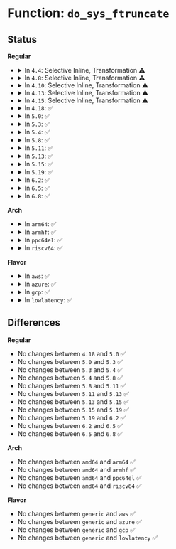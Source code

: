 # Function: <code>do_sys_ftruncate</code>

## Status
<b>Regular</b>
<ul>
<li>
<details>
<summary>In <code>4.4</code>: Selective Inline, Transformation ⚠️</summary>

**Collision:** Unique Static

**Inline:** Selective

**Transformation:** True

**Instances:**

```
In fs/open.c (ffffffff8120a3d0)
Location: fs/open.c:158
Inline: True
Direct callers:
  - fs/open.c:SyS_ftruncate
  - fs/open.c:compat_SyS_ftruncate
```
**Symbols:**

```
ffffffff8120a3d0-ffffffff8120a537: do_sys_ftruncate.constprop.13 (STB_LOCAL)
```
</details>
</li>
<li>
<details>
<summary>In <code>4.8</code>: Selective Inline, Transformation ⚠️</summary>

**Collision:** Unique Static

**Inline:** Selective

**Transformation:** True

**Instances:**

```
In fs/open.c (ffffffff81230090)
Location: fs/open.c:158
Inline: True
Direct callers:
  - fs/open.c:compat_SyS_ftruncate
  - fs/open.c:SyS_ftruncate
```
**Symbols:**

```
ffffffff81230090-ffffffff81230201: do_sys_ftruncate.constprop.13 (STB_LOCAL)
```
</details>
</li>
<li>
<details>
<summary>In <code>4.10</code>: Selective Inline, Transformation ⚠️</summary>

**Collision:** Unique Static

**Inline:** Selective

**Transformation:** True

**Instances:**

```
In fs/open.c (ffffffff81242640)
Location: fs/open.c:169
Inline: True
Direct callers:
  - fs/open.c:compat_SyS_ftruncate
  - fs/open.c:SyS_ftruncate
```
**Symbols:**

```
ffffffff81242640-ffffffff812427b1: do_sys_ftruncate.constprop.15 (STB_LOCAL)
```
</details>
</li>
<li>
<details>
<summary>In <code>4.13</code>: Selective Inline, Transformation ⚠️</summary>

**Collision:** Unique Static

**Inline:** Selective

**Transformation:** True

**Instances:**

```
In fs/open.c (ffffffff8124dd30)
Location: fs/open.c:169
Inline: True
Direct callers:
  - fs/open.c:compat_SyS_ftruncate
  - fs/open.c:SyS_ftruncate
```
**Symbols:**

```
ffffffff8124dd30-ffffffff8124dea6: do_sys_ftruncate.constprop.16 (STB_LOCAL)
```
</details>
</li>
<li>
<details>
<summary>In <code>4.15</code>: Selective Inline, Transformation ⚠️</summary>

**Collision:** Unique Static

**Inline:** Selective

**Transformation:** True

**Instances:**

```
In fs/open.c (ffffffff8126fa20)
Location: fs/open.c:169
Inline: True
Direct callers:
  - fs/open.c:compat_SyS_ftruncate
  - fs/open.c:SyS_ftruncate
```
**Symbols:**

```
ffffffff8126fa20-ffffffff8126fb96: do_sys_ftruncate.constprop.16 (STB_LOCAL)
```
</details>
</li>
<li>
<details>
<summary>In <code>4.18</code>: ✅</summary>

```c
long int do_sys_ftruncate(unsigned int fd, loff_t length, int small);
```

**Collision:** Unique Global

**Inline:** No

**Transformation:** False

**Instances:**

```
In fs/open.c (ffffffff81295cc0)
Location: fs/open.c:169
Inline: False
Direct callers:
  - init/initramfs.c:do_name
  - arch/x86/ia32/sys_ia32.c:__x32_compat_sys_x86_ftruncate64
  - arch/x86/ia32/sys_ia32.c:__ia32_compat_sys_x86_ftruncate64
  - fs/open.c:__x32_compat_sys_ftruncate
  - fs/open.c:__ia32_sys_ftruncate
  - fs/open.c:__x64_sys_ftruncate
```
**Symbols:**

```
ffffffff81295cc0-ffffffff81295e7c: do_sys_ftruncate (STB_GLOBAL)
```
</details>
</li>
<li>
<details>
<summary>In <code>5.0</code>: ✅</summary>

```c
long int do_sys_ftruncate(unsigned int fd, loff_t length, int small);
```

**Collision:** Unique Global

**Inline:** No

**Transformation:** False

**Instances:**

```
In fs/open.c (ffffffff812aaab0)
Location: fs/open.c:158
Inline: False
Direct callers:
  - init/initramfs.c:do_name
  - arch/x86/ia32/sys_ia32.c:__x32_compat_sys_x86_ftruncate64
  - arch/x86/ia32/sys_ia32.c:__ia32_compat_sys_x86_ftruncate64
  - fs/open.c:__x32_compat_sys_ftruncate
  - fs/open.c:__ia32_sys_ftruncate
  - fs/open.c:__x64_sys_ftruncate
```
**Symbols:**

```
ffffffff812aaab0-ffffffff812aac6c: do_sys_ftruncate (STB_GLOBAL)
```
</details>
</li>
<li>
<details>
<summary>In <code>5.3</code>: ✅</summary>

```c
long int do_sys_ftruncate(unsigned int fd, loff_t length, int small);
```

**Collision:** Unique Global

**Inline:** No

**Transformation:** False

**Instances:**

```
In fs/open.c (ffffffff812c7290)
Location: fs/open.c:159
Inline: False
Direct callers:
  - init/initramfs.c:do_name
  - arch/x86/ia32/sys_ia32.c:__x32_compat_sys_x86_ftruncate64
  - arch/x86/ia32/sys_ia32.c:__ia32_compat_sys_x86_ftruncate64
  - fs/open.c:__x32_compat_sys_ftruncate
  - fs/open.c:__ia32_compat_sys_ftruncate
  - fs/open.c:__ia32_sys_ftruncate
  - fs/open.c:__x64_sys_ftruncate
```
**Symbols:**

```
ffffffff812c7290-ffffffff812c744c: do_sys_ftruncate (STB_GLOBAL)
```
</details>
</li>
<li>
<details>
<summary>In <code>5.4</code>: ✅</summary>

```c
long int do_sys_ftruncate(unsigned int fd, loff_t length, int small);
```

**Collision:** Unique Global

**Inline:** No

**Transformation:** False

**Instances:**

```
In fs/open.c (ffffffff812d8ca0)
Location: fs/open.c:159
Inline: False
Direct callers:
  - init/initramfs.c:do_name
  - arch/x86/ia32/sys_ia32.c:__x32_compat_sys_x86_ftruncate64
  - arch/x86/ia32/sys_ia32.c:__ia32_compat_sys_x86_ftruncate64
  - fs/open.c:__x32_compat_sys_ftruncate
  - fs/open.c:__ia32_compat_sys_ftruncate
  - fs/open.c:__ia32_sys_ftruncate
  - fs/open.c:__x64_sys_ftruncate
```
**Symbols:**

```
ffffffff812d8ca0-ffffffff812d8e5c: do_sys_ftruncate (STB_GLOBAL)
```
</details>
</li>
<li>
<details>
<summary>In <code>5.8</code>: ✅</summary>

```c
long int do_sys_ftruncate(unsigned int fd, loff_t length, int small);
```

**Collision:** Unique Global

**Inline:** No

**Transformation:** False

**Instances:**

```
In fs/open.c (ffffffff8130eae0)
Location: fs/open.c:156
Inline: False
Direct callers:
  - init/initramfs.c:do_name
  - arch/x86/kernel/sys_ia32.c:__ia32_sys_ia32_ftruncate64
  - arch/x86/kernel/sys_ia32.c:__x64_sys_ia32_ftruncate64
  - fs/open.c:__x32_compat_sys_ftruncate
  - fs/open.c:__x64_sys_ftruncate
```
**Symbols:**

```
ffffffff8130eae0-ffffffff8130ec9c: do_sys_ftruncate (STB_GLOBAL)
```
</details>
</li>
<li>
<details>
<summary>In <code>5.11</code>: ✅</summary>

```c
long int do_sys_ftruncate(unsigned int fd, loff_t length, int small);
```

**Collision:** Unique Global

**Inline:** No

**Transformation:** False

**Instances:**

```
In fs/open.c (ffffffff8131adb0)
Location: fs/open.c:156
Inline: False
Direct callers:
  - arch/x86/kernel/sys_ia32.c:__ia32_sys_ia32_ftruncate64
  - arch/x86/kernel/sys_ia32.c:__x64_sys_ia32_ftruncate64
  - fs/open.c:__x32_compat_sys_ftruncate
  - fs/open.c:__x64_sys_ftruncate
```
**Symbols:**

```
ffffffff8131adb0-ffffffff8131afd7: do_sys_ftruncate (STB_GLOBAL)
```
</details>
</li>
<li>
<details>
<summary>In <code>5.13</code>: ✅</summary>

```c
long int do_sys_ftruncate(unsigned int fd, loff_t length, int small);
```

**Collision:** Unique Global

**Inline:** No

**Transformation:** False

**Instances:**

```
In fs/open.c (ffffffff81320f50)
Location: fs/open.c:157
Inline: False
Direct callers:
  - arch/x86/kernel/sys_ia32.c:__ia32_sys_ia32_ftruncate64
  - arch/x86/kernel/sys_ia32.c:__x64_sys_ia32_ftruncate64
  - fs/open.c:__x32_compat_sys_ftruncate
  - fs/open.c:__x64_sys_ftruncate
```
**Symbols:**

```
ffffffff81320f50-ffffffff813210e6: do_sys_ftruncate (STB_GLOBAL)
```
</details>
</li>
<li>
<details>
<summary>In <code>5.15</code>: ✅</summary>

```c
long int do_sys_ftruncate(unsigned int fd, loff_t length, int small);
```

**Collision:** Unique Global

**Inline:** No

**Transformation:** False

**Instances:**

```
In fs/open.c (ffffffff8136e430)
Location: fs/open.c:156
Inline: False
Direct callers:
  - arch/x86/kernel/sys_ia32.c:__ia32_sys_ia32_ftruncate64
  - arch/x86/kernel/sys_ia32.c:__x64_sys_ia32_ftruncate64
  - fs/open.c:__x64_compat_sys_ftruncate
  - fs/open.c:__x64_sys_ftruncate
```
**Symbols:**

```
ffffffff8136e430-ffffffff8136e5c6: do_sys_ftruncate (STB_GLOBAL)
```
</details>
</li>
<li>
<details>
<summary>In <code>5.19</code>: ✅</summary>

```c
long int do_sys_ftruncate(unsigned int fd, loff_t length, int small);
```

**Collision:** Unique Global

**Inline:** No

**Transformation:** False

**Instances:**

```
In fs/open.c (ffffffff813ecb40)
Location: fs/open.c:156
Inline: False
Direct callers:
  - arch/x86/kernel/sys_ia32.c:__ia32_sys_ia32_ftruncate64
  - arch/x86/kernel/sys_ia32.c:__x64_sys_ia32_ftruncate64
  - fs/open.c:__x64_sys_ftruncate
```
**Symbols:**

```
ffffffff813ecb40-ffffffff813ecd18: do_sys_ftruncate (STB_GLOBAL)
```
</details>
</li>
<li>
<details>
<summary>In <code>6.2</code>: ✅</summary>

```c
long int do_sys_ftruncate(unsigned int fd, loff_t length, int small);
```

**Collision:** Unique Global

**Inline:** No

**Transformation:** False

**Instances:**

```
In fs/open.c (ffffffff814750d0)
Location: fs/open.c:156
Inline: False
Direct callers:
  - arch/x86/kernel/sys_ia32.c:__ia32_sys_ia32_ftruncate64
  - arch/x86/kernel/sys_ia32.c:__x64_sys_ia32_ftruncate64
  - fs/open.c:__x64_sys_ftruncate
```
**Symbols:**

```
ffffffff814750d0-ffffffff814752a8: do_sys_ftruncate (STB_GLOBAL)
```
</details>
</li>
<li>
<details>
<summary>In <code>6.5</code>: ✅</summary>

```c
long int do_sys_ftruncate(unsigned int fd, loff_t length, int small);
```

**Collision:** Unique Global

**Inline:** No

**Transformation:** False

**Instances:**

```
In fs/open.c (ffffffff814a9a60)
Location: fs/open.c:157
Inline: False
Direct callers:
  - arch/x86/kernel/sys_ia32.c:__ia32_sys_ia32_ftruncate64
  - arch/x86/kernel/sys_ia32.c:__x64_sys_ia32_ftruncate64
  - fs/open.c:__x64_sys_ftruncate
```
**Symbols:**

```
ffffffff814a9a60-ffffffff814a9c40: do_sys_ftruncate (STB_GLOBAL)
```
</details>
</li>
<li>
<details>
<summary>In <code>6.8</code>: ✅</summary>

```c
long int do_sys_ftruncate(unsigned int fd, loff_t length, int small);
```

**Collision:** Unique Global

**Inline:** No

**Transformation:** False

**Instances:**

```
In fs/open.c (ffffffff814daba0)
Location: fs/open.c:157
Inline: False
Direct callers:
  - arch/x86/kernel/sys_ia32.c:__ia32_sys_ia32_ftruncate64
  - arch/x86/kernel/sys_ia32.c:__x64_sys_ia32_ftruncate64
  - fs/open.c:__x64_sys_ftruncate
```
**Symbols:**

```
ffffffff814daba0-ffffffff814dad80: do_sys_ftruncate (STB_GLOBAL)
```
</details>
</li>
</ul>
<b>Arch</b>
<ul>
<li>
<details>
<summary>In <code>arm64</code>: ✅</summary>

```c
long int do_sys_ftruncate(unsigned int fd, loff_t length, int small);
```

**Collision:** Unique Global

**Inline:** No

**Transformation:** False

**Instances:**

```
In fs/open.c (ffff80001037e030)
Location: fs/open.c:159
Inline: False
Direct callers:
  - init/initramfs.c:do_name
  - arch/arm64/kernel/sys32.c:__arm64_compat_sys_aarch32_ftruncate64
  - fs/open.c:__arm64_compat_sys_ftruncate
  - fs/open.c:__arm64_sys_ftruncate
```
**Symbols:**

```
ffff80001037e030-ffff80001037e1ec: do_sys_ftruncate (STB_GLOBAL)
```
</details>
</li>
<li>
<details>
<summary>In <code>armhf</code>: ✅</summary>

```c
long int do_sys_ftruncate(unsigned int fd, loff_t length, int small);
```

**Collision:** Unique Global

**Inline:** No

**Transformation:** False

**Instances:**

```
In fs/open.c (c0568980)
Location: fs/open.c:159
Inline: False
Direct callers:
  - init/initramfs.c:do_name
  - fs/open.c:__se_sys_ftruncate64
  - fs/open.c:__se_sys_ftruncate
```
**Symbols:**

```
c0568980-c0568b5c: do_sys_ftruncate (STB_GLOBAL)
```
</details>
</li>
<li>
<details>
<summary>In <code>ppc64el</code>: ✅</summary>

```c
long int do_sys_ftruncate(unsigned int fd, loff_t length, int small);
```

**Collision:** Unique Global

**Inline:** No

**Transformation:** False

**Instances:**

```
In fs/open.c (c000000000473a10)
Location: fs/open.c:159
Inline: False
Direct callers:
  - init/initramfs.c:do_name
  - arch/powerpc/kernel/sys_ppc32.c:compat_sys_ftruncate64
  - fs/open.c:__se_compat_sys_ftruncate
  - fs/open.c:__se_sys_ftruncate
```
**Symbols:**

```
c000000000473a10-c000000000473c1c: do_sys_ftruncate (STB_GLOBAL)
```
</details>
</li>
<li>
<details>
<summary>In <code>riscv64</code>: ✅</summary>

```c
long int do_sys_ftruncate(unsigned int fd, loff_t length, int small);
```

**Collision:** Unique Global

**Inline:** No

**Transformation:** False

**Instances:**

```
In fs/open.c (ffffffe000253dbe)
Location: fs/open.c:159
Inline: False
Direct callers:
  - init/initramfs.c:do_name
  - fs/open.c:__se_sys_ftruncate
```
**Symbols:**

```
ffffffe000253dbe-ffffffe000253f1e: do_sys_ftruncate (STB_GLOBAL)
```
</details>
</li>
</ul>
<b>Flavor</b>
<ul>
<li>
<details>
<summary>In <code>aws</code>: ✅</summary>

```c
long int do_sys_ftruncate(unsigned int fd, loff_t length, int small);
```

**Collision:** Unique Global

**Inline:** No

**Transformation:** False

**Instances:**

```
In fs/open.c (ffffffff812d1280)
Location: fs/open.c:159
Inline: False
Direct callers:
  - init/initramfs.c:do_name
  - arch/x86/ia32/sys_ia32.c:__x32_compat_sys_x86_ftruncate64
  - arch/x86/ia32/sys_ia32.c:__ia32_compat_sys_x86_ftruncate64
  - fs/open.c:__x32_compat_sys_ftruncate
  - fs/open.c:__ia32_compat_sys_ftruncate
  - fs/open.c:__ia32_sys_ftruncate
  - fs/open.c:__x64_sys_ftruncate
```
**Symbols:**

```
ffffffff812d1280-ffffffff812d143c: do_sys_ftruncate (STB_GLOBAL)
```
</details>
</li>
<li>
<details>
<summary>In <code>azure</code>: ✅</summary>

```c
long int do_sys_ftruncate(unsigned int fd, loff_t length, int small);
```

**Collision:** Unique Global

**Inline:** No

**Transformation:** False

**Instances:**

```
In fs/open.c (ffffffff812c1f00)
Location: fs/open.c:159
Inline: False
Direct callers:
  - init/initramfs.c:do_name
  - arch/x86/ia32/sys_ia32.c:__x32_compat_sys_x86_ftruncate64
  - arch/x86/ia32/sys_ia32.c:__ia32_compat_sys_x86_ftruncate64
  - fs/open.c:__x32_compat_sys_ftruncate
  - fs/open.c:__ia32_compat_sys_ftruncate
  - fs/open.c:__ia32_sys_ftruncate
  - fs/open.c:__x64_sys_ftruncate
```
**Symbols:**

```
ffffffff812c1f00-ffffffff812c20bc: do_sys_ftruncate (STB_GLOBAL)
```
</details>
</li>
<li>
<details>
<summary>In <code>gcp</code>: ✅</summary>

```c
long int do_sys_ftruncate(unsigned int fd, loff_t length, int small);
```

**Collision:** Unique Global

**Inline:** No

**Transformation:** False

**Instances:**

```
In fs/open.c (ffffffff812cf090)
Location: fs/open.c:159
Inline: False
Direct callers:
  - init/initramfs.c:do_name
  - arch/x86/ia32/sys_ia32.c:__x32_compat_sys_x86_ftruncate64
  - arch/x86/ia32/sys_ia32.c:__ia32_compat_sys_x86_ftruncate64
  - fs/open.c:__x32_compat_sys_ftruncate
  - fs/open.c:__ia32_compat_sys_ftruncate
  - fs/open.c:__ia32_sys_ftruncate
  - fs/open.c:__x64_sys_ftruncate
```
**Symbols:**

```
ffffffff812cf090-ffffffff812cf24c: do_sys_ftruncate (STB_GLOBAL)
```
</details>
</li>
<li>
<details>
<summary>In <code>lowlatency</code>: ✅</summary>

```c
long int do_sys_ftruncate(unsigned int fd, loff_t length, int small);
```

**Collision:** Unique Global

**Inline:** No

**Transformation:** False

**Instances:**

```
In fs/open.c (ffffffff812dfea0)
Location: fs/open.c:159
Inline: False
Direct callers:
  - init/initramfs.c:do_name
  - arch/x86/ia32/sys_ia32.c:__x32_compat_sys_x86_ftruncate64
  - arch/x86/ia32/sys_ia32.c:__ia32_compat_sys_x86_ftruncate64
  - fs/open.c:__x32_compat_sys_ftruncate
  - fs/open.c:__ia32_compat_sys_ftruncate
  - fs/open.c:__ia32_sys_ftruncate
  - fs/open.c:__x64_sys_ftruncate
```
**Symbols:**

```
ffffffff812dfea0-ffffffff812e005c: do_sys_ftruncate (STB_GLOBAL)
```
</details>
</li>
</ul>

## Differences
<b>Regular</b>
<ul>
<li>
No changes between <code>4.18</code> and <code>5.0</code> ✅
</li>
<li>
No changes between <code>5.0</code> and <code>5.3</code> ✅
</li>
<li>
No changes between <code>5.3</code> and <code>5.4</code> ✅
</li>
<li>
No changes between <code>5.4</code> and <code>5.8</code> ✅
</li>
<li>
No changes between <code>5.8</code> and <code>5.11</code> ✅
</li>
<li>
No changes between <code>5.11</code> and <code>5.13</code> ✅
</li>
<li>
No changes between <code>5.13</code> and <code>5.15</code> ✅
</li>
<li>
No changes between <code>5.15</code> and <code>5.19</code> ✅
</li>
<li>
No changes between <code>5.19</code> and <code>6.2</code> ✅
</li>
<li>
No changes between <code>6.2</code> and <code>6.5</code> ✅
</li>
<li>
No changes between <code>6.5</code> and <code>6.8</code> ✅
</li>
</ul>
<b>Arch</b>
<ul>
<li>
No changes between <code>amd64</code> and <code>arm64</code> ✅
</li>
<li>
No changes between <code>amd64</code> and <code>armhf</code> ✅
</li>
<li>
No changes between <code>amd64</code> and <code>ppc64el</code> ✅
</li>
<li>
No changes between <code>amd64</code> and <code>riscv64</code> ✅
</li>
</ul>
<b>Flavor</b>
<ul>
<li>
No changes between <code>generic</code> and <code>aws</code> ✅
</li>
<li>
No changes between <code>generic</code> and <code>azure</code> ✅
</li>
<li>
No changes between <code>generic</code> and <code>gcp</code> ✅
</li>
<li>
No changes between <code>generic</code> and <code>lowlatency</code> ✅
</li>
</ul>
